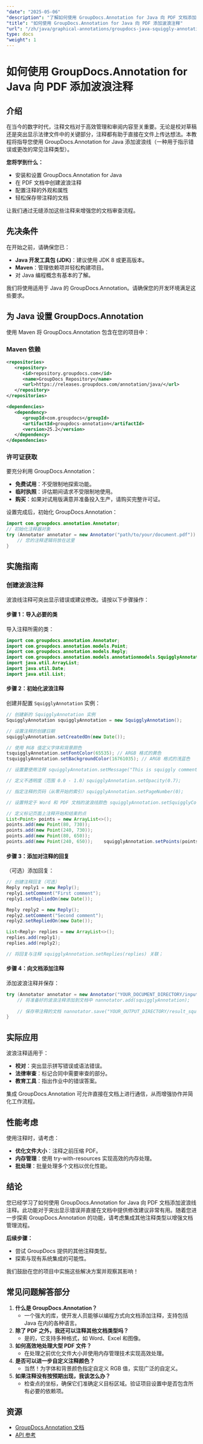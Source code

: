 ```yaml
---
"date": "2025-05-06"
"description": "了解如何使用 GroupDocs.Annotation for Java 向 PDF 文档添加波浪注释，以增强文档审查和协作。"
"title": "如何使用 GroupDocs.Annotation for Java 向 PDF 添加波浪注释"
"url": "/zh/java/graphical-annotations/groupdocs-java-squiggly-annotations-pdf/"
type: docs
"weight": 1
---
```


# 如何使用 GroupDocs.Annotation for Java 向 PDF 添加波浪注释
## 介绍

在当今的数字时代，注释文档对于高效管理和审阅内容至关重要。无论是校对草稿还是突出显示法律文件中的关键部分，注释都有助于直接在文件上传达想法。本教程将指导您使用 GroupDocs.Annotation for Java 添加波浪线（一种用于指示错误或更改的常见注释类型）。

**您将学到什么：**
- 安装和设置 GroupDocs.Annotation for Java
- 在 PDF 文档中创建波浪注释
- 配置注释的外观和属性
- 轻松保存带注释的文档

让我们通过无缝添加这些注释来增强您的文档审查流程。

## 先决条件

在开始之前，请确保您已：
- **Java 开发工具包 (JDK)**：建议使用 JDK 8 或更高版本。
- **Maven**：管理依赖项并轻松构建项目。
- 对 Java 编程概念有基本的了解。

我们将使用适用于 Java 的 GroupDocs.Annotation。请确保您的开发环境满足这些要求。

## 为 Java 设置 GroupDocs.Annotation

使用 Maven 将 GroupDocs.Annotation 包含在您的项目中：

### Maven 依赖
```xml
<repositories>
   <repository>
      <id>repository.groupdocs.com</id>
      <name>GroupDocs Repository</name>
      <url>https://releases.groupdocs.com/annotation/java/</url>
   </repository>
</repositories>

<dependencies>
   <dependency>
      <groupId>com.groupdocs</groupId>
      <artifactId>groupdocs-annotation</artifactId>
      <version>25.2</version>
   </dependency>
</dependencies>
```

### 许可证获取
要充分利用 GroupDocs.Annotation：
- **免费试用**：不受限制地探索功能。
- **临时执照**：评估期间请求不受限制地使用。
- **购买**：如果对试用版满意并准备投入生产，请购买完整许可证。

设置完成后，初始化 GroupDocs.Annotation：
```java
import com.groupdocs.annotation.Annotator;
// 初始化注释器对象
try (Annotator annotator = new Annotator("path/to/your/document.pdf")) {
    // 您的注释逻辑将放在这里
}
```

## 实施指南

### 创建波浪注释
波浪线注释可突出显示错误或建议修改。请按以下步骤操作：

#### 步骤 1：导入必要的类
导入注释所需的类：
```java
import com.groupdocs.annotation.Annotator;
import com.groupdocs.annotation.models.Point;
import com.groupdocs.annotation.models.Reply;
import com.groupdocs.annotation.models.annotationmodels.SquigglyAnnotation;
import java.util.ArrayList;
import java.util.Date;
import java.util.List;
```

#### 步骤 2：初始化波浪注释
创建并配置 `SquigglyAnnotation` 实例：
```java
// 创建新的 SquigglyAnnotation 实例
SquigglyAnnotation squigglyAnnotation = new SquigglyAnnotation();

// 设置注释的创建日期
squigglyAnnotation.setCreatedOn(new Date());

// 使用 RGB 值定义字体和背景颜色
tsquigglyAnnotation.setFontColor(65535); // ARGB 格式的黄色
tsquigglyAnnotation.setBackgroundColor(16761035); // ARGB 格式的浅蓝色

// 设置要使用注释 squigglyAnnotation.setMessage("This is squiggly comment") 显示的消息；

// 定义不透明度（范围 0.0 - 1.0）squigglyAnnotation.setOpacity(0.7);

// 指定注释的页码（从零开始的索引）squigglyAnnotation.setPageNumber(0);

// 设置特定于 Word 和 PDF 文档的波浪线颜色 squigglyAnnotation.setSquigglyColor(1422623); // 波浪线的颜色代码

// 定义标记页面上注释开始和结束的点
List<Point> points = new ArrayList<>();
points.add(new Point(80, 730));
points.add(new Point(240, 730));
points.add(new Point(80, 650));
points.add(new Point(240, 650));	squigglyAnnotation.setPoints(points);
```

#### 步骤 3：添加对注释的回复
（可选）添加回复：
```java
// 创建注释回复（可选）
Reply reply1 = new Reply();
reply1.setComment("First comment");
reply1.setRepliedOn(new Date());

Reply reply2 = new Reply();
reply2.setComment("Second comment");
reply2.setRepliedOn(new Date());

List<Reply> replies = new ArrayList<>();
replies.add(reply1);
replies.add(reply2);

// 将回复与注释 squigglyAnnotation.setReplies(replies) 关联；
```

#### 步骤 4：向文档添加注释
添加波浪注释并保存：
```java
try (Annotator annotator = new Annotator("YOUR_DOCUMENT_DIRECTORY/input.pdf")) {
    // 将准备好的波浪注释添加到文档中 nannotator.add(squigglyAnnotation);
    
    // 保存带注释的文档 nannotator.save("YOUR_OUTPUT_DIRECTORY/result_squiggly_annotation.pdf");
}
```

## 实际应用
波浪注释适用于：
- **校对**：突出显示拼写错误或语法错误。
- **法律审查**：标记合同中需要审查的部分。
- **教育工具**：指出作业中的错误答案。

集成 GroupDocs.Annotation 可允许直接在文档上进行通信，从而增强协作并简化工作流程。

## 性能考虑
使用注释时，请考虑：
- **优化文件大小**：注释之前压缩 PDF。
- **内存管理**：使用 try-with-resources 实现高效的内存处理。
- **批处理**：批量处理多个文档以优化性能。

## 结论
您已经学习了如何使用 GroupDocs.Annotation for Java 向 PDF 文档添加波浪线注释。此功能对于突出显示错误并直接在文档中提供修改建议非常有用。随着您进一步探索 GroupDocs.Annotation 的功能，请考虑集成其他注释类型以增强文档管理流程。

**后续步骤：**
- 尝试 GroupDocs 提供的其他注释类型。
- 探索与现有系统集成的可能性。

我们鼓励在您的项目中实施这些解决方案并观察其影响！

## 常见问题解答部分
1. **什么是 GroupDocs.Annotation？**
   - 一个强大的库，使开发人员能够以编程方式向文档添加注释，支持包括 Java 在内的各种语言。
2. **除了 PDF 之外，我还可以注释其他文档类型吗？**
   - 是的，它支持多种格式，如 Word、Excel 和图像。
3. **如何高效地处理大型 PDF 文件？**
   - 在处理之前优化文件大小并使用内存管理技术实现高效处理。
4. **是否可以进一步自定义注释颜色？**
   - 当然！为字体和背景颜色指定自定义 RGB 值，实现广泛的自定义。
5. **如果注释没有按预期出现，我该怎么办？**
   - 检查点的坐标，确保它们准确定义目标区域。验证项目设置中是否包含所有必要的依赖项。

## 资源
- [GroupDocs.Annotation 文档](https://docs.groupdocs.com/annotation/java/)
- [API 参考](https://reference.groupdocs.com/annotation/java/)